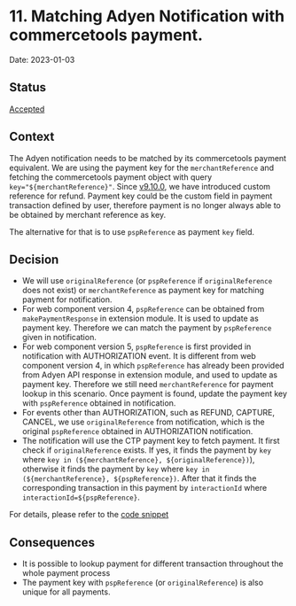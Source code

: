 # 11. Matching Adyen Notification with commercetools payment.

Date: 2023-01-03

## Status

[Accepted](https://github.com/commercetools/commercetools-adyen-integration/pull/1049)

## Context

The Adyen notification needs to be matched by its commercetools payment equivalent.
We are using the payment key for the `merchantReference` and fetching the commercetools payment object with query `key="${merchantReference}"`.
Since [v9.10.0](https://github.com/commercetools/commercetools-adyen-integration/releases/tag/v9.10.0), we have introduced custom reference for refund.
Payment key could be the custom field in payment transaction defined by user, therefore payment is no longer always able to be obtained by merchant reference as key. 

The alternative for that is to use `pspReference` as payment `key` field.

## Decision

- We will use `originalReference` (or `pspReference` if `originalReference` does not exist) or `merchantReference` as payment key for matching payment for notification.
- For web component version 4, `pspReference` can be obtained from `makePaymentResponse` in extension module. It is used to update as payment key. Therefore we can match the payment by `pspReference` given in notification.
- For web component version 5, `pspReference` is first provided in notification with AUTHORIZATION event. It is different from web component version 4, in which `pspReference` has already been provided from Adyen API response in extension module, and used to update as payment key. Therefore we still need `merchantReference` for payment lookup in this scenario.
Once payment is found, update the payment key with `pspReference` obtained in notification.
- For events other than AUTHORIZATION, such as REFUND, CAPTURE, CANCEL, we use `originalReference` from notification, which is the original `pspReference` obtained in AUTHORIZATION notification.
- The notification will use the CTP payment key to fetch payment. It first check if `originalReference` exists. If yes, 
  it finds the payment by `key` where `key in (${merchantReference}, ${originalReference})`), otherwise it finds the payment by `key` where `key in (${merchantReference}, ${pspReference})`.
  After that it finds the corresponding transaction in this payment by `interactionId` where `interactionId=${pspReference}`. 

For details, please refer to the [code snippet](https://github.com/commercetools/commercetools-adyen-integration/blob/dcbc5794cd4c470d1cf5a8c23623214671bf1849/notification/src/handler/notification/notification.handler.js#L52)

## Consequences
- It is possible to lookup payment for different transaction throughout the whole payment process
- The payment key with `pspReference` (or `originalReference`) is also unique for all payments.
